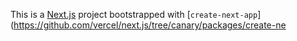 This is a [Next.js](https://nextjs.org/) project bootstrapped with [`create-next-app`](https://github.com/vercel/next.js/tree/canary/packages/create-ne

